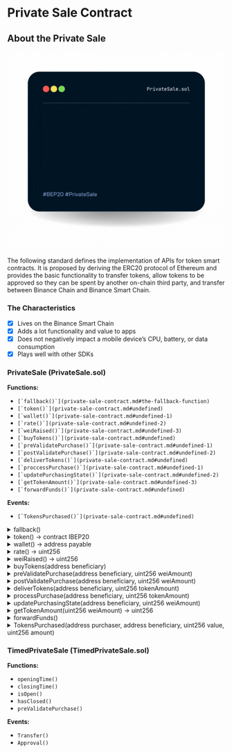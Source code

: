 # Private Sale Contract

## About the Private Sale



![](../../.gitbook/assets/privateSale.gif)

The following standard defines the implementation of APIs for token smart contracts. It is proposed by deriving the ERC20 protocol of Ethereum and provides the basic functionality to transfer tokens, allow tokens to be approved so they can be spent by another on-chain third party, and transfer between Binance Chain and Binance Smart Chain.

### The Characteristics

* [x] Lives on the Binance Smart Chain
* [x] Adds a lot functionality and value to apps
* [x] Does not negatively impact a mobile device’s CPU, battery, or data consumption
* [x] Plays well with other SDKs

### PrivateSale (PrivateSale.sol)

**Functions:**

* ``[`fallback()`](private-sale-contract.md#the-fallback-function)``
* ``[`token()`](private-sale-contract.md#undefined)``
* ``[`wallet()`](private-sale-contract.md#undefined-1)``
* ``[`rate()`](private-sale-contract.md#undefined-2)``
* ``[`weiRaised()`](private-sale-contract.md#undefined-3)``
* ``[`buyTokens()`](private-sale-contract.md#undefined)``
* ``[`preValidatePurchase()`](private-sale-contract.md#undefined-1)``
* ``[`postValidatePurchase()`](private-sale-contract.md#undefined-2)``
* ``[`deliverTokens()`](private-sale-contract.md#undefined)``
* ``[`proccessPurchase()`](private-sale-contract.md#undefined-1)``
* ``[`updatePurchasingState()`](private-sale-contract.md#undefined-2)``
* ``[`getTokenAmount()`](private-sale-contract.md#undefined-3)``
* ``[`forwardFunds()`](private-sale-contract.md#undefined)``

**Events:**

* ``[`TokensPurchased()`](private-sale-contract.md#undefined)``

<details>

<summary>fallback()</summary>

fallback function **DO NOT OVERRIDE** Note that other contracts will transfer funds with a base gas stipend of 2300, which is not enough to call buyTokens. Consider calling buyTokens directly when purchasing tokens from a contract.

</details>

<details>

<summary>token() → contract IBEP20</summary>



</details>

<details>

<summary>wallet() → address payable</summary>



</details>

<details>

<summary>rate() → uint256</summary>



</details>

<details>

<summary>weiRaised() → uint256</summary>



</details>

<details>

<summary>buyTokens(address beneficiary)</summary>

low level token purchase **DO NOT OVERRIDE** This function has a non-reentrancy guard, so it shouldn’t be called by another `nonReentrant` function.

</details>

<details>

<summary>preValidatePurchase(address beneficiary, uint256 weiAmount)</summary>

Validation of an incoming purchase. Use require statements to revert state when conditions are not met. Use `super` in contracts that inherit from Crowdsale to extend their validations. Example from CappedCrowdsale.sol’s \_preValidatePurchase method: super.\_preValidatePurchase(beneficiary, weiAmount); require(weiRaised().add(weiAmount) ⇐ cap);

</details>

<details>

<summary>postValidatePurchase(address beneficiary, uint256 weiAmount)</summary>

Validation of an executed purchase. Observe state and use revert statements to undo rollback when valid conditions are not met.

</details>

<details>

<summary>deliverTokens(address beneficiary, uint256 tokenAmount)</summary>

Source of tokens. Override this method to modify the way in which the crowdsale ultimately gets and sends its tokens.

</details>

<details>

<summary>processPurchase(address beneficiary, uint256 tokenAmount)</summary>

Executed when a purchase has been validated and is ready to be executed. Doesn’t necessarily emit/send tokens.

</details>

<details>

<summary>updatePurchasingState(address beneficiary, uint256 weiAmount)</summary>

Override for extensions that require an internal state to check for validity (current user contributions, etc.)

</details>

<details>

<summary>getTokenAmount(uint256 weiAmount) → uint256</summary>

Override to extend the way in which ether is converted to tokens.

</details>

<details>

<summary>forwardFunds()</summary>

Determines how ETH is stored/forwarded on purchases.

</details>

<details>

<summary>TokensPurchased(address purchaser, address beneficiary, uint256 value, uint256 amount)</summary>



</details>

### TimedPrivateSale (TimedPrivateSale.sol)

**Functions:**

* `openingTime()`
* `closingTime()`
* `isOpen()`
* `hasClosed()`
* `preValidatePurchase()`

**Events:**

* `Transfer()`
* `Approval()`
